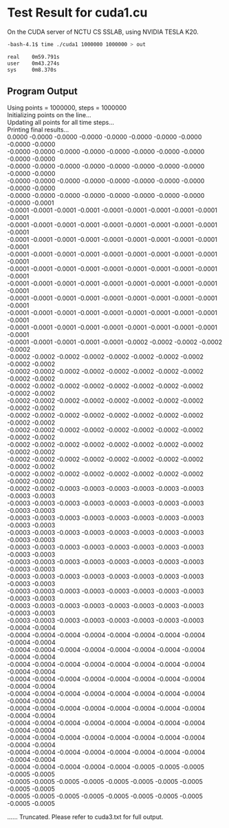 # Test Result for cuda1.cu #

On the CUDA server of NCTU CS SSLAB, using NVIDIA TESLA K20.

```bash
-bash-4.1$ time ./cuda1 1000000 1000000 > out

real    0m59.791s
user    0m43.274s
sys     0m8.370s
```

## Program Output ##

Using points = 1000000, steps = 1000000  
Initializing points on the line...  
Updating all points for all time steps...  
Printing final results...  
0.0000 -0.0000 -0.0000 -0.0000 -0.0000 -0.0000 -0.0000 -0.0000 -0.0000 -0.0000  
-0.0000 -0.0000 -0.0000 -0.0000 -0.0000 -0.0000 -0.0000 -0.0000 -0.0000 -0.0000  
-0.0000 -0.0000 -0.0000 -0.0000 -0.0000 -0.0000 -0.0000 -0.0000 -0.0000 -0.0000  
-0.0000 -0.0000 -0.0000 -0.0000 -0.0000 -0.0000 -0.0000 -0.0000 -0.0000 -0.0000  
-0.0000 -0.0000 -0.0000 -0.0000 -0.0000 -0.0000 -0.0000 -0.0000 -0.0000 -0.0001  
-0.0001 -0.0001 -0.0001 -0.0001 -0.0001 -0.0001 -0.0001 -0.0001 -0.0001 -0.0001  
-0.0001 -0.0001 -0.0001 -0.0001 -0.0001 -0.0001 -0.0001 -0.0001 -0.0001 -0.0001  
-0.0001 -0.0001 -0.0001 -0.0001 -0.0001 -0.0001 -0.0001 -0.0001 -0.0001 -0.0001  
-0.0001 -0.0001 -0.0001 -0.0001 -0.0001 -0.0001 -0.0001 -0.0001 -0.0001 -0.0001  
-0.0001 -0.0001 -0.0001 -0.0001 -0.0001 -0.0001 -0.0001 -0.0001 -0.0001 -0.0001  
-0.0001 -0.0001 -0.0001 -0.0001 -0.0001 -0.0001 -0.0001 -0.0001 -0.0001 -0.0001  
-0.0001 -0.0001 -0.0001 -0.0001 -0.0001 -0.0001 -0.0001 -0.0001 -0.0001 -0.0001  
-0.0001 -0.0001 -0.0001 -0.0001 -0.0001 -0.0001 -0.0001 -0.0001 -0.0001 -0.0001  
-0.0001 -0.0001 -0.0001 -0.0001 -0.0001 -0.0001 -0.0001 -0.0001 -0.0001 -0.0001  
-0.0001 -0.0001 -0.0001 -0.0001 -0.0001 -0.0002 -0.0002 -0.0002 -0.0002 -0.0002  
-0.0002 -0.0002 -0.0002 -0.0002 -0.0002 -0.0002 -0.0002 -0.0002 -0.0002 -0.0002  
-0.0002 -0.0002 -0.0002 -0.0002 -0.0002 -0.0002 -0.0002 -0.0002 -0.0002 -0.0002  
-0.0002 -0.0002 -0.0002 -0.0002 -0.0002 -0.0002 -0.0002 -0.0002 -0.0002 -0.0002  
-0.0002 -0.0002 -0.0002 -0.0002 -0.0002 -0.0002 -0.0002 -0.0002 -0.0002 -0.0002  
-0.0002 -0.0002 -0.0002 -0.0002 -0.0002 -0.0002 -0.0002 -0.0002 -0.0002 -0.0002  
-0.0002 -0.0002 -0.0002 -0.0002 -0.0002 -0.0002 -0.0002 -0.0002 -0.0002 -0.0002  
-0.0002 -0.0002 -0.0002 -0.0002 -0.0002 -0.0002 -0.0002 -0.0002 -0.0002 -0.0002  
-0.0002 -0.0002 -0.0002 -0.0002 -0.0002 -0.0002 -0.0002 -0.0002 -0.0002 -0.0002  
-0.0002 -0.0002 -0.0002 -0.0002 -0.0002 -0.0002 -0.0002 -0.0002 -0.0002 -0.0002  
-0.0002 -0.0002 -0.0003 -0.0003 -0.0003 -0.0003 -0.0003 -0.0003 -0.0003 -0.0003  
-0.0003 -0.0003 -0.0003 -0.0003 -0.0003 -0.0003 -0.0003 -0.0003 -0.0003 -0.0003  
-0.0003 -0.0003 -0.0003 -0.0003 -0.0003 -0.0003 -0.0003 -0.0003 -0.0003 -0.0003  
-0.0003 -0.0003 -0.0003 -0.0003 -0.0003 -0.0003 -0.0003 -0.0003 -0.0003 -0.0003  
-0.0003 -0.0003 -0.0003 -0.0003 -0.0003 -0.0003 -0.0003 -0.0003 -0.0003 -0.0003  
-0.0003 -0.0003 -0.0003 -0.0003 -0.0003 -0.0003 -0.0003 -0.0003 -0.0003 -0.0003  
-0.0003 -0.0003 -0.0003 -0.0003 -0.0003 -0.0003 -0.0003 -0.0003 -0.0003 -0.0003  
-0.0003 -0.0003 -0.0003 -0.0003 -0.0003 -0.0003 -0.0003 -0.0003 -0.0003 -0.0003  
-0.0003 -0.0003 -0.0003 -0.0003 -0.0003 -0.0003 -0.0003 -0.0003 -0.0003 -0.0003  
-0.0003 -0.0003 -0.0003 -0.0003 -0.0003 -0.0003 -0.0003 -0.0003 -0.0004 -0.0004  
-0.0004 -0.0004 -0.0004 -0.0004 -0.0004 -0.0004 -0.0004 -0.0004 -0.0004 -0.0004  
-0.0004 -0.0004 -0.0004 -0.0004 -0.0004 -0.0004 -0.0004 -0.0004 -0.0004 -0.0004  
-0.0004 -0.0004 -0.0004 -0.0004 -0.0004 -0.0004 -0.0004 -0.0004 -0.0004 -0.0004  
-0.0004 -0.0004 -0.0004 -0.0004 -0.0004 -0.0004 -0.0004 -0.0004 -0.0004 -0.0004  
-0.0004 -0.0004 -0.0004 -0.0004 -0.0004 -0.0004 -0.0004 -0.0004 -0.0004 -0.0004  
-0.0004 -0.0004 -0.0004 -0.0004 -0.0004 -0.0004 -0.0004 -0.0004 -0.0004 -0.0004  
-0.0004 -0.0004 -0.0004 -0.0004 -0.0004 -0.0004 -0.0004 -0.0004 -0.0004 -0.0004  
-0.0004 -0.0004 -0.0004 -0.0004 -0.0004 -0.0004 -0.0004 -0.0004 -0.0004 -0.0004  
-0.0004 -0.0004 -0.0004 -0.0004 -0.0004 -0.0004 -0.0004 -0.0004 -0.0004 -0.0004  
-0.0004 -0.0004 -0.0004 -0.0004 -0.0004 -0.0005 -0.0005 -0.0005 -0.0005 -0.0005  
-0.0005 -0.0005 -0.0005 -0.0005 -0.0005 -0.0005 -0.0005 -0.0005 -0.0005 -0.0005  
-0.0005 -0.0005 -0.0005 -0.0005 -0.0005 -0.0005 -0.0005 -0.0005 -0.0005 -0.0005  
  
...... Truncated. Please refer to cuda3.txt for full output.
